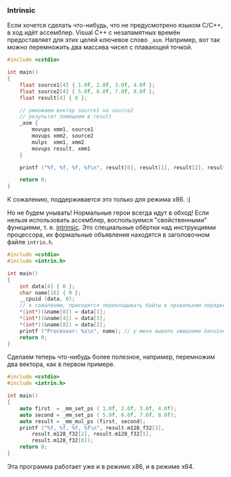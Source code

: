 ### Intrinsic

Если хочется сделать что-нибудь, что не предусмотрено языком C/C++, в ход идёт ассемблер. Visual C++ с незапамятных времён предоставляет для этих целей ключевое слово <code>_asm</code>. Например, вот так можно перемножить два массива чисел с плавающей точкой.

```c++
#include <cstdio>

int main()
{
    float source1[4] { 1.0f, 2.0f, 3.0f, 4.0f };
    float source2[4] { 5.0f, 6.0f, 7.0f, 8.0f };
    float result[4] { 0 };

    // умножаем вектор source1 на source2
    // результат помещаем в result
    _asm {
        movups xmm1, source1
        movups xmm2, source2
        mulps  xmm1, xmm2
        movups result, xmm1
    }

    printf ("%f, %f, %f, %f\n", result[0], result[1], result[2], result[3]);

    return 0;
}
```

К сожалению, поддерживается это только для режима x86. :(

Но не будем унывать! Нормальные герои всегда идут в обход! Если нельзя использовать ассемблер, воспользуемся "свойственными" функциями, т. е. [intrinsic](https://docs.microsoft.com/ru-ru/cpp/intrinsics/compiler-intrinsics?view=vs-2019). Это специальные обёртки над инструкциями процессора, их формальные объявления находятся в заголовочном файле `intrin.h`.

```c++
#include <cstdio>
#include <intrin.h>

int main()
{
    int data[4] { 0 };
    char name[16] { 0 };
    __cpuid (data, 0);
    // к сожалению, приходится перекладывать байты в правильном порядке
    *(int*)(&name[0]) = data[1];
    *(int*)(&name[4]) = data[3];
    *(int*)(&name[8]) = data[2];
    printf ("Processor: %s\n", name); // у меня вывело ожидаемо GenuineIntel
    return 0;
}
```

Сделаем теперь что-нибудь более полезное, например, перемножим два вектора, как в первом примере.

```c++
#include <cstdio>
#include <intrin.h>

int main()
{
    auto first  = _mm_set_ps ( 1.0f, 2.0f, 3.0f, 4.0f);
    auto second = _mm_set_ps ( 5.0f, 6.0f, 7.0f, 8.0f);
    auto result = _mm_mul_ps (first, second);
    printf ("%f, %f, %f, %f\n", result.m128_f32[3], 
        result.m128_f32[2], result.m128_f32[1], 
        result.m128_f32[0]);
    return 0;
}
```

Эта программа работает уже и в режиме x86, и в режиме x64.
